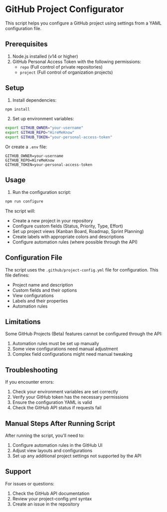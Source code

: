 # GitHub Project Configurator

This script helps you configure a GitHub project using settings from a YAML configuration file.

## Prerequisites

1. Node.js installed (v14 or higher)
2. GitHub Personal Access Token with the following permissions:
   - `repo` (Full control of private repositories)
   - `project` (Full control of organization projects)

## Setup

1. Install dependencies:
```bash
npm install
```

2. Set up environment variables:
```bash
export GITHUB_OWNER="your-username"
export GITHUB_REPO="HireMeKnow"
export GITHUB_TOKEN="your-personal-access-token"
```

Or create a `.env` file:
```env
GITHUB_OWNER=your-username
GITHUB_REPO=HireMeKnow
GITHUB_TOKEN=your-personal-access-token
```

## Usage

1. Run the configuration script:
```bash
npm run configure
```

The script will:
- Create a new project in your repository
- Configure custom fields (Status, Priority, Type, Effort)
- Set up project views (Kanban Board, Roadmap, Sprint Planning)
- Create labels with appropriate colors and descriptions
- Configure automation rules (where possible through the API)

## Configuration File

The script uses the `.github/project-config.yml` file for configuration. This file defines:
- Project name and description
- Custom fields and their options
- View configurations
- Labels and their properties
- Automation rules

## Limitations

Some GitHub Projects (Beta) features cannot be configured through the API:
1. Automation rules must be set up manually
2. Some view configurations need manual adjustment
3. Complex field configurations might need manual tweaking

## Troubleshooting

If you encounter errors:
1. Check your environment variables are set correctly
2. Verify your GitHub token has the necessary permissions
3. Ensure the configuration YAML is valid
4. Check the GitHub API status if requests fail

## Manual Steps After Running Script

After running the script, you'll need to:
1. Configure automation rules in the GitHub UI
2. Adjust view layouts and configurations
3. Set up any additional project settings not supported by the API

## Support

For issues or questions:
1. Check the GitHub API documentation
2. Review your project-config.yml syntax
3. Create an issue in the repository 